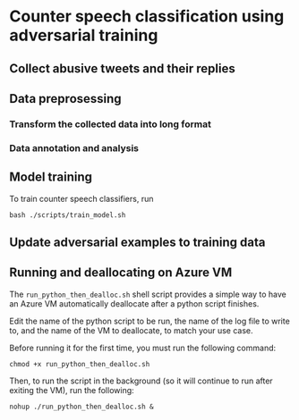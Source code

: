 # Counter speech classification using adversarial training
 
## Collect abusive tweets and their replies

## Data preprosessing

### Transform the collected data into long format

### Data annotation and analysis


## Model training

To train counter speech classifiers, run

```
bash ./scripts/train_model.sh
```


## Update adversarial examples to training data


## Running and deallocating on Azure VM

The `run_python_then_dealloc.sh` shell script provides a simple way to have an Azure VM automatically deallocate after a python script finishes.

Edit the name of the python script to be run, the name of the log file to write to, and the name of the VM to deallocate, to match your use case. 

Before running it for the first time, you must run the following command:

`chmod +x run_python_then_dealloc.sh`

Then, to run the script in the background (so it will continue to run after exiting the VM), run the following:

`nohup ./run_python_then_dealloc.sh &`
